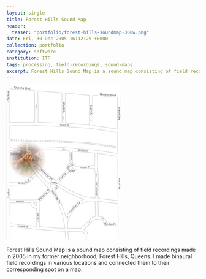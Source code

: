 ```yaml
---
layout: single
title: Forest Hills Sound Map
header:
  teaser: "portfolio/forest-hills-soundmap-300w.png"
date: Fri, 30 Dec 2005 16:12:29 +0000
collection: portfolio
category: software
institution: ITP
tags: processing, field-recordings, sound-maps
excerpt: Forest Hills Sound Map is a sound map consisting of field recordings made in 2005 in my former neighborhood, Forest Hills.
---
```

<img src='/images/portfolio/forest-hills-soundmap-300w.png'>

Forest Hills Sound Map is a sound map consisting of field recordings made in 2005 in my former neighborhood, Forest Hills, Queens.  I made binaural field recordings in various locations and connected them to their corresponding spot on a map.
